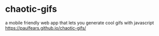 # chaotic-gifs
a mobile friendly web app that lets you generate cool gifs with javascript
https://paulfears.github.io/chaotic-gifs/
